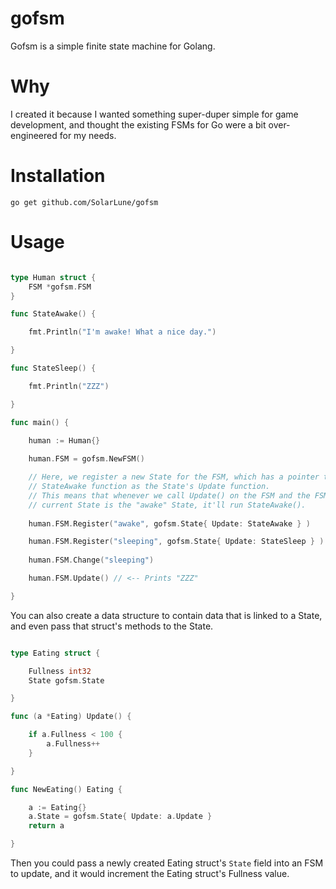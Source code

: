 
# gofsm

Gofsm is a simple finite state machine for Golang. 

# Why

I created it because I wanted something super-duper simple for game development, and thought the existing FSMs for Go were a bit over-engineered for my needs.

# Installation

`go get github.com/SolarLune/gofsm` 

# Usage

```go

type Human struct {
    FSM *gofsm.FSM
}

func StateAwake() {

    fmt.Println("I'm awake! What a nice day.")

}

func StateSleep() {

    fmt.Println("ZZZ")

}

func main() {

    human := Human{}
    
    human.FSM = gofsm.NewFSM()

    // Here, we register a new State for the FSM, which has a pointer to the 
    // StateAwake function as the State's Update function.
    // This means that whenever we call Update() on the FSM and the FSM's 
    // current State is the "awake" State, it'll run StateAwake().
    
    human.FSM.Register("awake", gofsm.State{ Update: StateAwake } )

    human.FSM.Register("sleeping", gofsm.State{ Update: StateSleep } )
    
    human.FSM.Change("sleeping")

    human.FSM.Update() // <-- Prints "ZZZ"

}

```

You can also create a data structure to contain data that is linked to a State, and even pass that struct's methods to the State.

```go

type Eating struct {

    Fullness int32
    State gofsm.State

}

func (a *Eating) Update() {

    if a.Fullness < 100 {
        a.Fullness++
    }

}

func NewEating() Eating {

    a := Eating{}
    a.State = gofsm.State{ Update: a.Update }
    return a

}

```

Then you could pass a newly created Eating struct's `State` field into an FSM to update, and it would increment the Eating struct's Fullness value.

